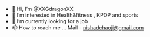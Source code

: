 - 👋 Hi, I’m @XXGdragonXX
- 👀 I’m interested in Health&fitness , KPOP and sports
- 🌱 I’m currently looking for a job 
- 📫 How to reach me ... Mail - nishadchaoji@gmail.com

<!---
XXGdragonXX/XXGdragonXX is a ✨ special ✨ repository because its `README.md` (this file) appears on your GitHub profile.
You can click the Preview link to take a look at your changes.
--->
